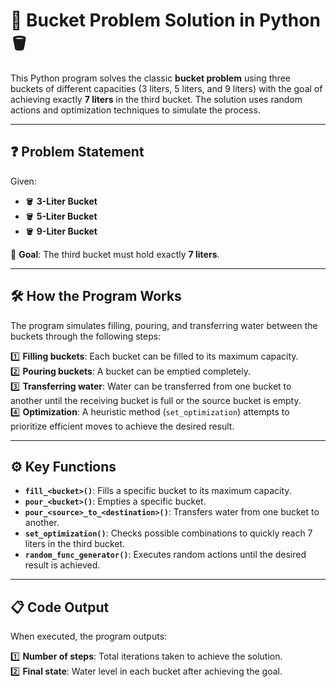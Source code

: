 # 🚰 Bucket Problem Solution in Python 🪣

This Python program solves the classic **bucket problem** using three buckets of different capacities (3 liters, 5 liters, and 9 liters) with the goal of achieving exactly **7 liters** in the third bucket. The solution uses random actions and optimization techniques to simulate the process.

---

## ❓ Problem Statement

Given:  
- 🪣 **3-Liter Bucket**  
- 🪣 **5-Liter Bucket**  
- 🪣 **9-Liter Bucket**  

🎯 **Goal**: The third bucket must hold exactly **7 liters**.

---

## 🛠️ How the Program Works

The program simulates filling, pouring, and transferring water between the buckets through the following steps:  

1️⃣ **Filling buckets**: Each bucket can be filled to its maximum capacity.  
2️⃣ **Pouring buckets**: A bucket can be emptied completely.  
3️⃣ **Transferring water**: Water can be transferred from one bucket to another until the receiving bucket is full or the source bucket is empty.  
4️⃣ **Optimization**: A heuristic method (`set_optimization`) attempts to prioritize efficient moves to achieve the desired result.

---

## ⚙️ Key Functions

- **`fill_<bucket>()`**: Fills a specific bucket to its maximum capacity.  
- **`pour_<bucket>()`**: Empties a specific bucket.  
- **`pour_<source>_to_<destination>()`**: Transfers water from one bucket to another.  
- **`set_optimization()`**: Checks possible combinations to quickly reach 7 liters in the third bucket.  
- **`random_func_generator()`**: Executes random actions until the desired result is achieved.  

---

## 📋 Code Output

When executed, the program outputs:  

1️⃣ **Number of steps**: Total iterations taken to achieve the solution.  
2️⃣ **Final state**: Water level in each bucket after achieving the goal.  

